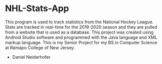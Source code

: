 # NHL-Stats-App

This program is used to track statistics from the National Hockey League.
Stats are tracked in real-time for the 2019-2020 season and they are pulled from a website that is used as a database.
This project was created using Android Studio software and programmed with the Java language and XML markup language.
This is my Senior Project for my BS in Computer Science at Ramapo College of New Jersey.

- Daniel Neiderhofer
